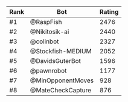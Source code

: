 Rank|Bot|Rating
---|---|---
#1|@RaspFish|2476
#2|@Nikitosik-ai|2440
#3|@colinbot|2327
#4|@Stockfish-MEDIUM|2052
#5|@DavidsGuterBot|1596
#6|@pawnrobot|1177
#7|@MinOpponentMoves|928
#8|@MateCheckCapture|876
